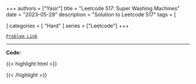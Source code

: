 
+++
authors = ["Yasir"]
title = "Leetcode 517: Super Washing Machines"
date = "2023-05-29"
description = "Solution to Leetcode 517"
tags = [
    
]
categories = [
    "Hard"
]
series = ["Leetcode"]
+++



[`Problem Link`](https://leetcode.com/problems/super-washing-machines/description/)

---

**Code:**

{{< highlight html >}}

{{< /highlight >}}


